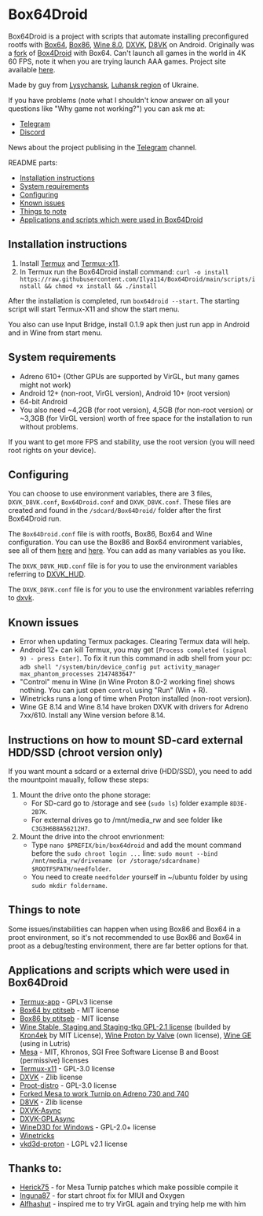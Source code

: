 # Box64Droid
Box64Droid is a project with scripts that automate installing preconfigured rootfs with [Box64](https://github.com/ptitSeb/box64), [Box86](https://github.com/ptitSeb/box86), [Wine 8.0](https://github.com/Kron4ek/Wine-Builds), [DXVK](https://github.com/doitsujin/dxvk), [D8VK](https://github.com/AlpyneDreams/d8vk) on Android. Originally was a [fork](https://github.com/Ilya114/Box4Droid) of [Box4Droid](https://github.com/Herick75/Box4Droid) with Box64. Can't launch all games in the world in 4K 60 FPS, note it when you are trying launch AAA games. Project site available [here](https://ilya114.github.io/Box64Droid/). 

Made by guy from [Lysychansk](https://en.wikipedia.org/wiki/Lysychansk), [Luhansk region](https://en.wikipedia.org/wiki/Luhansk_Oblast) of Ukraine.

If you have problems (note what I shouldn't know answer on all your questions like "Why game not working?") you can ask me at:

- [Telegram](https://t.me/box64droidchat)
- [Discord](https://discord.gg/b4f7fDRvt8)

News about the project publising in the [Telegram](https://t.me/box64droidch) channel.

README parts:

- [Installation instructions](#installation-instructions)
- [System requirements](#system-requirements)
- [Configuring](#configuring)
- [Known issues](#known-issues)
- [Things to note](#things-to-note)
- [Applications and scripts which were used in Box64Droid](#applications-and-scripts-which-were-used-in-box64droid)

## Installation instructions
1. Install [Termux](https://github.com/termux/termux-app/releases/download/v0.118.0/termux-app_v0.118.0+github-debug_arm64-v8a.apk) and [Termux-x11](https://github.com/Ilya114/Box64Droid/releases/download/stable/app-arm64-v8a-debug.apk).
2. In Termux run the Box64Droid install command: `curl -o install https://raw.githubusercontent.com/Ilya114/Box64Droid/main/scripts/install && chmod +x install && ./install`

After the installation is completed, run `box64droid --start`. The starting script will start Termux-X11 and show the start menu.

You also can use Input Bridge, install 0.1.9 apk then just run app in Android and in Wine from start menu.

## System requirements 

- Adreno 610+ (Other GPUs are supported by VirGL, but many games might not work)
- Android 12+ (non-root, VirGL version), Android 10+ (root version)
- 64-bit Android 
- You also need ~4,2GB (for root version), 4,5GB (for non-root version) or ~3,3GB (for VirGL version) worth of free space for the installation to run without problems.

If you want to get more FPS and stability, use the root version (you will need root rights on your device).

## Configuring

You can choose to use environment variables, there are 3 files, `DXVK_D8VK.conf`, `Box64Droid.conf` and `DXVK_D8VK.conf`. These files are created and found in the `/sdcard/Box64Droid/` folder after the first Box64Droid run.

The `Box64Droid.conf` file is with rootfs, Box86, Box64 and Wine configuration. You can use the Box86 and Box64 environment variables, see all of them [here](https://github.com/ptitSeb/box86/blob/master/docs/USAGE.md#) and [here](https://github.com/ptitSeb/box64/blob/main/docs/USAGE.md). You can add as many variables as you like.

The `DXVK_D8VK_HUD.conf` file is for you to use the environment variables referring to [DXVK_HUD](https://github.com/doitsujin/dxvk#hud).

The `DXVK_D8VK.conf` file is for you to use the environment variables referring to [dxvk](https://github.com/doitsujin/dxvk/blob/master/dxvk.conf).

## Known issues

- Error when updating Termux packages. Clearing Termux data will help.
- Android 12+ can kill Termux, you may get `[Process completed (signal 9) - press Enter]`. To fix it run this command in adb shell from your pc: `adb shell "/system/bin/device_config put activity_manager max_phantom_processes 2147483647"`
- "Control" menu in Wine (in Wine Proton 8.0-2 working fine) shows nothing. You can just open `control` using "Run" (Win + R).
- Winetricks runs a long of time when Proton installed (non-root version).
- Wine GE 8.14 and Wine 8.14 have broken DXVK with drivers for Adreno 7xx/610. Install any Wine version before 8.14.

## Instructions on how to mount SD-card external HDD/SSD (chroot version only)

If you want mount a sdcard or a external drive (HDD/SSD), you need to add the mountpoint maually, follow these steps:

1. Mount the drive onto the phone storage:
    - For SD-card go to /storage and see (`sudo ls`) folder example `8D3E-2B7K`.
    - For external drives go to /mnt/media_rw and see folder like `C3G3H6B8A56212H7`.
2. Mount the drive into the chroot envrionment:
    - Type `nano $PREFIX/bin/box64droid` and add the mount command before the `sudo chroot login ...` line: `sudo mount --bind /mnt/media_rw/drivename (or /storage/sdcardname) $ROOTFSPATH/needfolder`. 
    - You need to create `needfolder` yourself in ~/ubuntu folder by using `sudo mkdir foldername`.

## Things to note

Some issues/instabilities can happen when using Box86 and Box64 in a proot environment, so it's not recommended to use Box86 and Box64 in proot as a debug/testing environment, there are far better options for that.

## Applications and scripts which were used in Box64Droid
- [Termux-app](https://github.com/termux/termux-app) - GPLv3 license
- [Box64 by ptitseb](https://github.com/ptitSeb/box64) - MIT license
- [Box86 by ptitseb](https://github.com/ptitSeb/box86) - MIT license
- [Wine Stable, Staging and Staging-tkg GPL-2.1 license](https://wiki.winehq.org/Licensing) (builded by [Kron4ek](https://github.com/Kron4ek) by MIT License), [Wine Proton by Valve](https://github.com/ValveSoftware/Proton) (own license), [Wine GE](https://github.com/GloriousEggroll/wine-ge-custom) (using in Lutris)
- [Mesa](https://docs.mesa3d.org/license.html) - MIT, Khronos, SGI Free Software License B and Boost (permissive) licenses
- [Termux-x11](https://github.com/termux/termux-x11) - GPL-3.0 license
- [DXVK](https://github.com/doitsujin/dxvk) - Zlib license
- [Proot-distro](https://github.com/termux/proot-distro) - GPL-3.0 license
- [Forked Mesa to work Turnip on Adreno 730 and 740](https://gitlab.freedesktop.org/Danil/mesa/-/tree/turnip/feature/a7xx-basic-support)
- [D8VK](https://github.com/AlpyneDreams/d8vk) - Zlib license
- [DXVK-Async](https://github.com/Sporif/dxvk-async) 
- [DXVK-GPLAsync](https://gitlab.com/Ph42oN/dxvk-gplasync)
- [WineD3D for Windows](https://fdossena.com/?p=wined3d/index.frag) - GPL-2.0+ license
- [Winetricks](https://wiki.winehq.org/Winetricks)
- [vkd3d-proton](https://github.com/HansKristian-Work/vkd3d-proton) - LGPL v2.1 license

## Thanks to:
- [Herick75](https://github.com/Herick75) - for Mesa Turnip patches which make possible compile it
- [Inguna87](https://github.com/inguna87) - for start chroot fix for MIUI and Oxygen
- [Alfhashut](https://github.com/alfhashut) - inspired me to try VirGL again and trying help me with him

